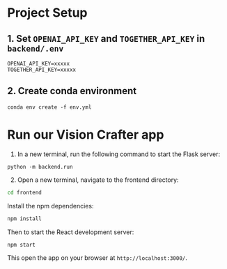 # Project Setup
## 1. Set `OPENAI_API_KEY` and `TOGETHER_API_KEY` in `backend/.env`
```
OPENAI_API_KEY=xxxxx
TOGETHER_API_KEY=xxxxx
```

## 2. Create conda environment
```
conda env create -f env.yml
```

# Run our Vision Crafter app

1. In a new terminal, run the following command to start the Flask server:

```
python -m backend.run
```

2. Open a new terminal, navigate to the frontend directory:
```bash
cd frontend
```
Install the npm dependencies:
```bash
npm install
```
Then to start the React development server:
```bash
npm start
```

This open the app on your browser at `http://localhost:3000/`.